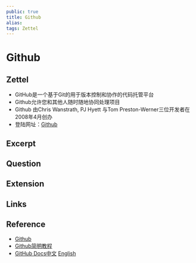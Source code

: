 ```yaml
---
public: true
title: Github
alias: 
tags: Zettel
---
```


# Github

## Zettel
- GitHub是一个基于Git的用于版本控制和协作的代码托管平台
- Github允许您和其他人随时随地协同处理项目
- Github 由Chris Wanstrath, PJ Hyett 与Tom Preston-Werner三位开发者在2008年4月创办
- 登陆网址：[Github](https://github.com/)

## Excerpt
## Question
## Extension
## Links
## Reference
- [Github](https://github.com/)
- [Github简明教程](http://www.runoob.com/w3cnote/git-guide.html)
- [GitHub Docs中文](https://docs.github.com/cn) [English](https://docs.github.com/en/get-started/quickstart/git-cheatsheet)

